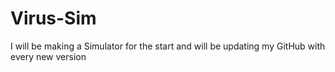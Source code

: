 # Virus-Sim
I will be making a Simulator for the start and will be updating my GitHub with every new version
